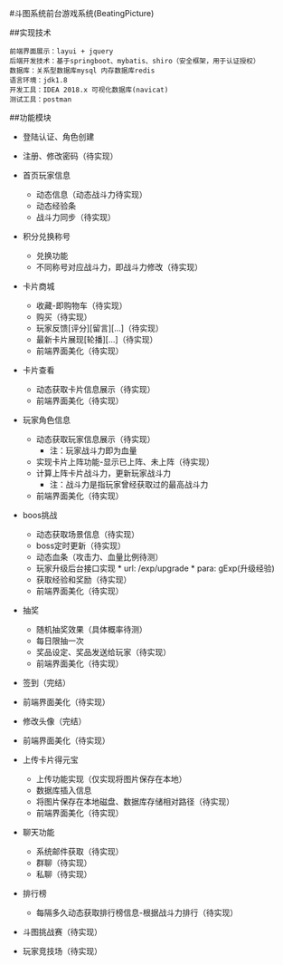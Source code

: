 #斗图系统前台游戏系统(BeatingPicture)

##实现技术
````
前端界面展示：layui + jquery
后端开发技术：基于springboot、mybatis、shiro（安全框架，用于认证授权）
数据库：关系型数据库mysql 内存数据库redis
语言环境：jdk1.8
开发工具：IDEA 2018.x 可视化数据库(navicat)
测试工具：postman
````

##功能模块

* 登陆认证、角色创建

* 注册、修改密码（待实现）

* 首页玩家信息
  * 动态信息（动态战斗力待实现）
  * 动态经验条
  * 战斗力同步（待实现）
  
* 积分兑换称号
  * 兑换功能
  * 不同称号对应战斗力，即战斗力修改（待实现）

* 卡片商城
  * 收藏-即购物车（待实现）
  * 购买（待实现）
  * 玩家反馈[评分][留言][...]（待实现）
  * 最新卡片展现[轮播][...]（待实现）
  * 前端界面美化（待实现）
  
* 卡片查看
  * 动态获取卡片信息展示（待实现）
  * 前端界面美化（待实现）

* 玩家角色信息
  * 动态获取玩家信息展示（待实现）
    * 注：玩家战斗力即为血量
  * 实现卡片上阵功能-显示已上阵、未上阵（待实现）
  * 计算上阵卡片战斗力，更新玩家战斗力
    * 注：战斗力是指玩家曾经获取过的最高战斗力
  * 前端界面美化（待实现）

* boos挑战
  * 动态获取场景信息（待实现）
  * boss定时更新（待实现）
  * 动态血条（攻击力、血量比例待测）
  * 玩家升级后台接口实现
        * url: /exp/upgrade
        * para: gExp(升级经验)
  * 获取经验和奖励（待实现）
  * 前端界面美化（待实现）
 
* 抽奖
  * 随机抽奖效果（具体概率待测）
  * 每日限抽一次
  * 奖品设定、奖品发送给玩家（待实现）
  * 前端界面美化（待实现）
  
* 签到（完结）
 * 前端界面美化（待实现）
 
* 修改头像（完结）
 * 前端界面美化（待实现）

* 上传卡片得元宝
  * 上传功能实现（仅实现将图片保存在本地）
  * 数据库插入信息
  * 将图片保存在本地磁盘、数据库存储相对路径（待实现）
  * 前端界面美化（待实现）
  
* 聊天功能
  * 系统邮件获取（待实现）
  * 群聊（待实现）
  * 私聊（待实现）
  
* 排行榜
  * 每隔多久动态获取排行榜信息-根据战斗力排行（待实现）

* 斗图挑战赛（待实现）
* 玩家竞技场（待实现）
  